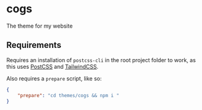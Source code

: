 # cogs

The theme for my website

## Requirements

Requires an installation of `postcss-cli` in the root project folder to work, as this uses
[PostCSS](https://postcss.org) and [TailwindCSS](https://tailwindcss.com).

Also requires a `prepare` script, like so:

```json
{
	"prepare": "cd themes/cogs && npm i "
}
```

